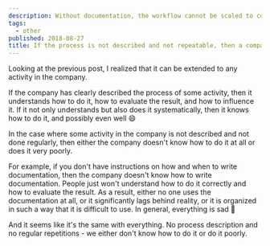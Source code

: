 ```yaml
---
description: Without documentation, the workflow cannot be scaled to colleagues and will be confined to a specific pair of experts.
tags:
  - other
published: 2018-08-27
title: If the process is not described and not repeatable, then a company doesn't know how to do it
---
```


Looking at the previous post, I realized that it can be extended to any activity in the company.

If the company has clearly described the process of some activity, then it understands how to do it, how to evaluate the result, and how to influence it. If it not only understands but also does it systematically, then it knows how to do it, and possibly even well 😄

In the case where some activity in the company is not described and not done regularly, then either the company doesn't know how to do it at all or does it very poorly.

For example, if you don't have instructions on how and when to write documentation, then the company doesn't know how to write documentation. People just won't understand how to do it correctly and how to evaluate the result. As a result, either no one uses the documentation at all, or it significantly lags behind reality, or it is organized in such a way that it is difficult to use. In general, everything is sad 🙂

And it seems like it's the same with everything. No process description and no regular repetitions - we either don't know how to do it or do it poorly.
